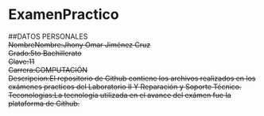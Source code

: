 # ExamenPractico
##DATOS PERSONALES<br>
<s>Nombre<s>Nombre:Jhony Omar Jiménez Cruz<br>
Grado:5to Bachillerato<br>
Clave:11<br>
Carrera:COMPUTACIÓN<br>
Descripcion:El repositorio de Github contiene los archivos realizados en los exámenes practicos del Laboratorio II Y Reparación y Soporte Técnico.<br>
Teconologias:La tecnología utilizada en el avance del exámen fue la plataforma de Github.<br>
